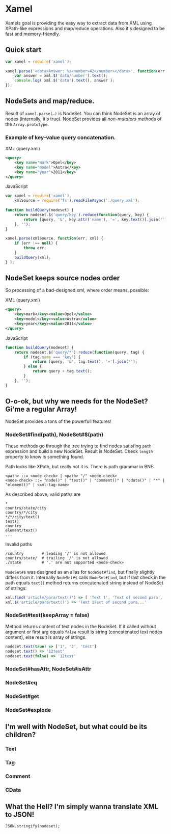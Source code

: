 # Xamel

Xamels goal is providing the easy way to extract data from XML using XPath-like expressions and map/reduce operations. Also it's designed to be fast and memory-friendly.

## Quick start

```javascript
var xamel = require('xamel');
    
xamel.parse('<data>Answer: %s<number>42</number></data>', function(err, xml) {
    var answer = xml.$('data/number').text();
    console.log( xml.$('data').text(), answer );
});
```

## NodeSets and map/reduce.

Result of `xamel.parse(…)` is NodeSet. You can think NodeSet is an array of nodes (internally, it's true). NodeSet provides all _non-mutators_ methods of the `Array.prototype`.

### Example of key-value query concatenation.

XML (query.xml)

```xml
<query>
    <key name="mark">Opel</key>
    <key name="model">Astra</key>
    <key name="year">2011</key>
</query>
```

JavaScript

```javascript
var xamel = require('xamel'),
    xmlSource = require('fs').readFileAsync('./query.xml');
    
function buildQuery(nodeset) {
    return nodeset.$('query/key').reduce(function(query, key) {
        return [query, '&', key.attr('name'), '=', key.text()].join('');
    }, '');
}
        
xamel.parse(xmlSource, function(err, xml) {
    if (err !== null) {
        throw err;
    }
    buildQuery(xml);
} );
```

## NodeSet keeps source nodes order

So processing of a bad-designed xml, where order means, possible:

XML (query.xml)

```xml
<query>
    <key>mark</key><value>Opel</value>
    <key>model</key><value>Astra</value>
    <key>year</key><value>2011</value>
</query>
```

JavaScript

```javascript
function buildQuery(nodeset) {
    return nodeset.$('query/*').reduce(function(query, tag) {
        if (tag.name === 'key') {
            return [query, '&', tag.text(), '='].join('');
        } else {
            return query + tag.text();
        }
    }, '');
}
```

## O-o-ok, but why we needs for the NodeSet? Gi'me a regular Array!

NodeSet provides a tons of the powerfull features!

### NodeSet#find(path), NodeSet#$(path)

These methods go through the tree trying to find nodes satisfing `path` expression and build a new NodeSet. 
Result is NodeSet. Check `length` property to know is something found.

Path looks like XPath, but really not it is. There is path grammar in BNF:

```bnf
<path> ::= <node-check> | <path> "/" <node-check>
<node-check> ::= "node()" | "text()" | "comment()" | "cdata()" | "*" | "element()" | <xml-tag-name>
```

As described above, valid paths are
```
*
country/state/city
country/*/city
*/*/city/text()
text()
country
element/text()
...
```

Invalid paths
```
/country        # leading '/' is not allowed
country/state/  # trailing '/' is not allowed
./state         # '.' are not supported <node-check>
```

`NodeSet#$` was designed as an alias for `NodeSet#find`, but finally slightly differs from it.
Internally `NodeSet#$` calls `NodeSet#find`, but if last check in the path equals `text()` method
returns concatenated string instead of NodeSet of strings:

```javascript
xml.find('article/para/text()') => [ 'Text 1', 'Text of second para', ... ]
xml.$('article/para/text()') => 'Text 1Text of second para...'
```

### NodeSet#text(keepArray = false)

Method returns content of text nodes in the NodeSet. If it called without argument or first arg 
equals `false` result is string (concatenated text nodes content), else result is array of strings.

```javascript
nodeset.text(true) => ['1', '2', 'test']
nodeset.text() => '12test'
nodeset.text(false) => '12test'
```

### NodeSet#hasAttr, NodeSet#isAttr

### NodeSet#eq

### NodeSet#get

### NodeSet#explode

## I'm well with NodeSet, but what could be its children?

### Text

### Tag

### Comment

### CData

## What the Hell? I'm simply wanna translate XML to JSON!

	JSON.stringify(nodeset);
